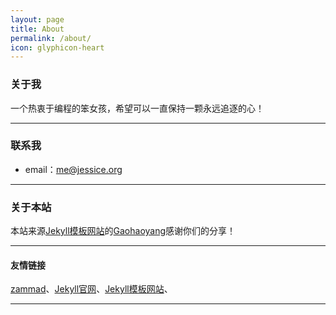 ```yaml
---
layout: page
title: About
permalink: /about/
icon: glyphicon-heart
---
```


### 关于我

一个热衷于编程的笨女孩，希望可以一直保持一颗永远追逐的心！  

---

### 联系我

* email：me@jessice.org

---

### 关于本站   

本站来源[Jekyll模板网站](http://jekyllthemes.org/)的[Gaohaoyang](https://github.com/Gaohaoyang/gaohaoyang.github.io)感谢你们的分享！  

---

#### 友情链接

[zammad](https://zammad.org.cn)、[Jekyll官网](http://jekyll.com.cn/)、[Jekyll模板网站](http://jekyllthemes.org/)、

---
